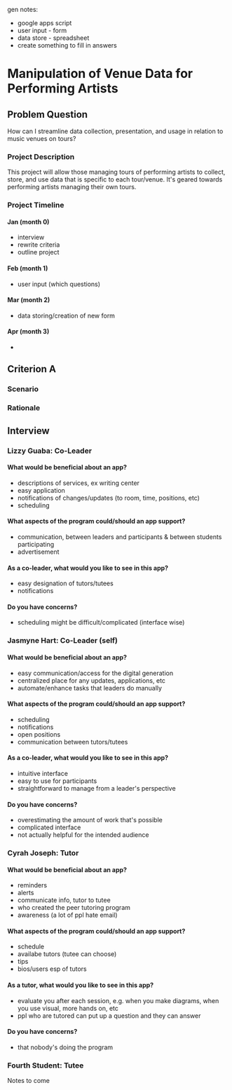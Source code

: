 gen notes:
* google apps script
* user input - form
* data store - spreadsheet
* create something to fill in answers

# Manipulation of Venue Data for Performing Artists

## Problem Question
How can I streamline data collection, presentation, and usage in relation to music venues on tours?

### Project Description
This project will allow those managing tours of performing artists to collect, store, and use data that is specific to each tour/venue. It's geared towards performing artists managing their own tours. 

### Project Timeline

#### Jan  (month 0)
* interview
* rewrite criteria
* outline project

#### Feb  (month 1)
* user input (which questions)

#### Mar  (month 2)
* data storing/creation of new form

#### Apr  (month 3)
* 

## Criterion A

### Scenario


### Rationale


## Interview

### Lizzy Guaba: Co-Leader

#### What would be beneficial about an app?
* descriptions of services, ex writing center
* easy application
* notifications of changes/updates (to room, time, positions, etc)
* scheduling

#### What aspects of the program could/should an app support?
* communication, between leaders and participants & between students participating
* advertisement

#### As a co-leader, what would you like to see in this app?
* easy designation of tutors/tutees
* notifications

#### Do you have concerns?
* scheduling might be difficult/complicated (interface wise)

### Jasmyne Hart: Co-Leader (self)

#### What would be beneficial about an app?
* easy communication/access for the digital generation
* centralized place for any updates, applications, etc
* automate/enhance tasks that leaders do manually

#### What aspects of the program could/should an app support?
* scheduling
* notifications
* open positions
* communication between tutors/tutees

#### As a co-leader, what would you like to see in this app?
* intuitive interface
* easy to use for participants
* straightforward to manage from a leader's perspective

#### Do you have concerns?
* overestimating the amount of work that's possible
* complicated interface
* not actually helpful for the intended audience

### Cyrah Joseph: Tutor

#### What would be beneficial about an app?
* reminders
* alerts
* communicate info, tutor to tutee
* who created the peer tutoring program
* awareness (a lot of ppl hate email)

#### What aspects of the program could/should an app support?
* schedule
* availabe tutors (tutee can choose)
* tips
* bios/users esp of tutors

#### As a tutor, what would you like to see in this app?
* evaluate you after each session, e.g. when you make diagrams, when you use visual, more hands on, etc
* ppl who are tutored can put up a question and they can answer 

#### Do you have concerns?
* that nobody's doing the program

### Fourth Student: Tutee

Notes to come
